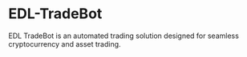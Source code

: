 # EDL-TradeBot
EDL TradeBot is an automated trading solution designed for seamless cryptocurrency and asset trading.
